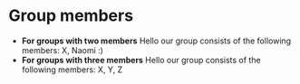 # Group members

* **For groups with two members** Hello our group consists of the following members: X, Naomi :) 
* **For groups with three members** Hello our group consists of the following members: X, Y, Z
